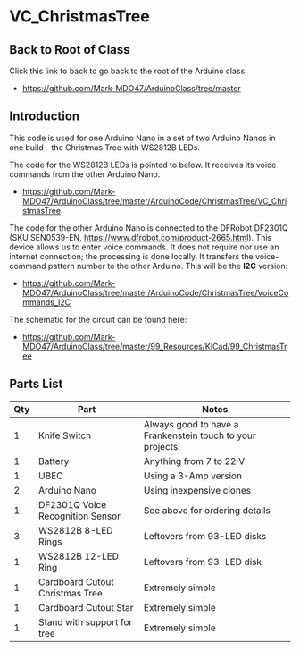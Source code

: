 # VC_ChristmasTree

## Back to Root of Class
Click this link to back to go back to the root of the Arduino class
- https://github.com/Mark-MDO47/ArduinoClass/tree/master

## Introduction
This code is used for one Arduino Nano in a set of two Arduino Nanos in one build - the Christmas Tree with WS2812B LEDs.

The code for the WS2812B LEDs is pointed to below. It receives its voice commands from the other Arduino Nano.
* https://github.com/Mark-MDO47/ArduinoClass/tree/master/ArduinoCode/ChristmasTree/VC_ChristmasTree

The code for the other Arduino Nano is connected to the DFRobot DF2301Q (SKU SEN0539-EN, https://www.dfrobot.com/product-2665.html). This device allows us to enter voice commands. It does not require nor use an internet connection; the processing is done locally. It transfers the voice-command pattern number to the other Arduino. This will be the **I2C** version:
* https://github.com/Mark-MDO47/ArduinoClass/tree/master/ArduinoCode/ChristmasTree/VoiceCommands_I2C

The schematic for the circuit can be found here:
* https://github.com/Mark-MDO47/ArduinoClass/tree/master/99_Resources/KiCad/99_ChristmasTree


## Parts List
| Qty | Part | Notes |
| --- | --- | --- |
| 1 | Knife Switch | Always good to have a Frankenstein touch to your projects! |
| 1 | Battery | Anything from 7 to 22 V |
| 1 | UBEC | Using a 3-Amp version |
| 2 | Arduino Nano | Using inexpensive clones |
| 1 | DF2301Q Voice Recognition Sensor | See above for ordering details |
| 3 | WS2812B 8-LED Rings | Leftovers from 93-LED disks |
| 1 | WS2812B 12-LED Ring | Leftovers from 93-LED disk |
| 1 | Cardboard Cutout Christmas Tree | Extremely simple |
| 1 | Cardboard Cutout Star | Extremely simple |
| 1 | Stand with support for tree | Extremely simple |

